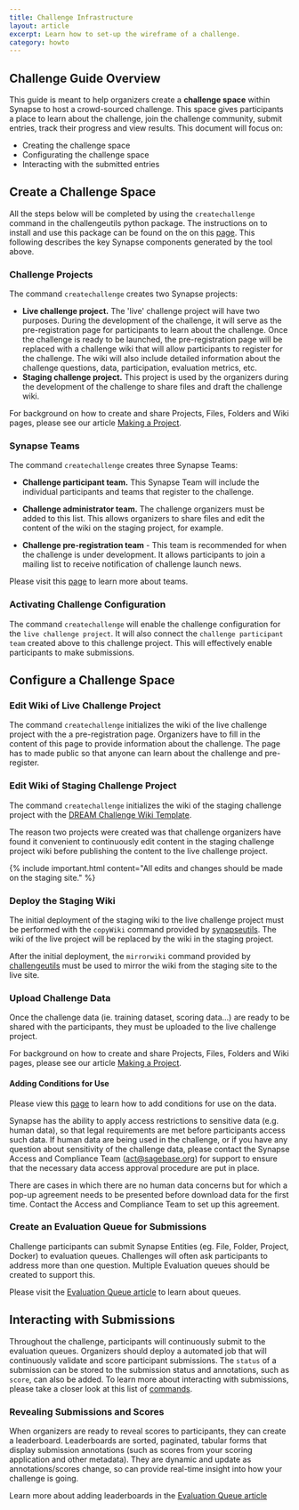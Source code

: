 ```yaml
---
title: Challenge Infrastructure
layout: article
excerpt: Learn how to set-up the wireframe of a challenge. 
category: howto
---
```



## Challenge Guide Overview

This guide is meant to help organizers create a **challenge space** within Synapse to host a crowd-sourced challenge.  This space gives participants a place to learn about the challenge, join the challenge community, submit entries, track their progress and view results.  This document will focus on:

* Creating the challenge space
* Configurating the challenge space
* Interacting with the submitted entries


## Create a Challenge Space

All the steps below will be completed by using the `createchallenge` command in the challengeutils python package.  The instructions on to install and use this package can be found on the on this [page](https://github.com/Sage-Bionetworks/challengeutils).  This following describes the key Synapse components generated by the tool above.


### Challenge Projects

The command `createchallenge` creates two Synapse projects:

- **Live challenge project.** The 'live' challenge project will have two purposes.  During the development of the challenge, it will serve as the pre-registration page for participants to learn about the challenge.  Once the challenge is ready to be launched, the pre-registration page will be replaced with a challenge wiki that will allow participants to register for the challenge.  The wiki will also include detailed information about the challenge questions, data, participation, evaluation metrics, etc.
- **Staging challenge project.** This project is used by the organizers during the development of the challenge to share files and draft the challenge wiki.

For background on how to create and share Projects, Files, Folders and Wiki pages, please see our article [Making a Project](/articles/making_a_project.html).


### Synapse Teams

The command `createchallenge` creates three Synapse Teams:

* **Challenge participant team.** This Synapse Team will include the individual participants and teams that register to the challenge.

* **Challenge administrator team.** The challenge organizers must be added to this list. This allows organizers to share files and edit the content of the wiki on the staging project, for example.

* **Challenge pre-registration team** - This team is recommended for when the challenge is under development.  It allows participants to join a mailing list to receive notification of challenge launch news.

Please visit this [page](/articles/teams.html) to learn more about teams.


### Activating Challenge Configuration

The command `createchallenge` will enable the challenge configuration for the `live challenge project`.  It will also connect the `challenge participant team` created above to this challenge project.  This will effectively enable participants to make submissions.


## Configure a Challenge Space


### Edit Wiki of Live Challenge Project

The command `createchallenge` initializes the wiki of the live challenge project with the a pre-registration page.   Organizers have to fill in the content of this page to provide information about the challenge.  The page has to made public so that anyone can learn about the challenge and pre-register.


### Edit Wiki of Staging Challenge Project

The command `createchallenge` initializes the wiki of the staging challenge project with the [DREAM Challenge Wiki Template](https://www.synapse.org/#!Synapse:syn18058986/wiki/). 

The reason two projects were created was that challenge organizers have found it convenient to continuously edit content in the staging challenge project wiki before publishing the content to the live challenge project.

{% include important.html content="All edits and changes should be made on the staging site." %}


### Deploy the Staging Wiki

The initial deployment of the staging wiki to the live challenge project must be performed with the `copyWiki` command provided by [synapseutils](https://github.com/Sage-Bionetworks/synapsePythonClient).  The wiki of the live project will be replaced by the wiki in the staging project.  

After the initial deployment, the `mirrorwiki` command provided by [challengeutils](https://github.com/Sage-Bionetworks/challengeutils) must be used to mirror the wiki from the staging site to the live site.


### Upload Challenge Data

Once the challenge data (ie. training dataset, scoring data...) are ready to be shared with the participants, they must be uploaded to the live challenge project.  

For background on how to create and share Projects, Files, Folders and Wiki pages, please see our article [Making a Project](/articles/making_a_project.html).


#### Adding Conditions for Use

Please view this [page](/articles/access_controls.html) to learn how to add conditions for use on the data.

Synapse has the ability to apply access restrictions to sensitive data (e.g. human data), so that legal requirements are met before participants access such data.  If human data are being used in the challenge, or if you have any question about sensitivity of the challenge data, please contact the Synapse Access and Compliance Team (act@sagebase.org) for support to ensure that the necessary data access approval procedure are put in place. 

There are cases in which there are no human data concerns but for which a pop-up agreement needs to be presented before download data for the first time.  Contact the Access and Compliance Team to set up this agreement. 


### Create an Evaluation Queue for Submissions

Challenge participants can submit Synapse Entities (eg. File, Folder, Project, Docker) to evaluation queues.  Challenges will often ask participants to address more than one question.  Multiple Evaluation queues should be created to support this.

Please visit the [Evaluation Queue article](/articles/evaluation_queues.html) to learn about queues.


## Interacting with Submissions

Throughout the challenge, participants will continuously submit to the evaluation queues.  Organizers should deploy a automated job that will continuously validate and score participant submissions.  The `status` of a submission can be stored to the submission status and annotations, such as `score`, can also be added. To learn more about interacting with submissions, please take a closer look at this list of [commands](https://python-docs.synapse.org/build/html/index.html#evaluations).  


### Revealing Submissions and Scores

When organizers are ready to reveal scores to participants, they can create a leaderboard. Leaderboards are sorted, paginated, tabular forms that display submission annotations (such as scores from your scoring application and other metadata). They are dynamic and update as annotations/scores change, so can provide real-time insight into how your challenge is going. 

Learn more about adding leaderboards in the [Evaluation Queue article](/articles/evaluation_queues.html)


